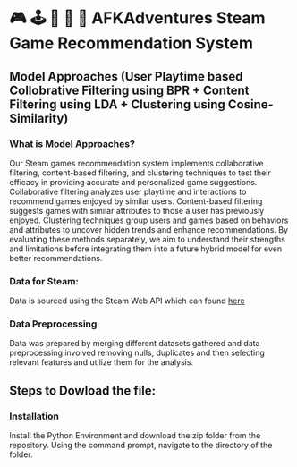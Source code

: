 # :video_game: :joystick: :game_die: :basketball: :football: AFKAdventures Steam Game Recommendation System

## Model Approaches (User Playtime based Collobrative Filtering using BPR + Content Filtering using LDA + Clustering using Cosine-Similarity)

### What is Model Approaches?
Our Steam games recommendation system implements collaborative filtering, content-based filtering, and clustering techniques to test their efficacy in providing accurate and personalized game suggestions. Collaborative filtering analyzes user playtime and interactions to recommend games enjoyed by similar users. Content-based filtering suggests games with similar attributes to those a user has previously enjoyed. Clustering techniques group users and games based on behaviors and attributes to uncover hidden trends and enhance recommendations. By evaluating these methods separately, we aim to understand their strengths and limitations before integrating them into a future hybrid model for even better recommendations.

### Data for Steam:
Data is sourced using the Steam Web API which can found [here](https://developer.valvesoftware.com/wiki/Steam_Web_API)

### Data Preprocessing 
Data was prepared by merging different datasets gathered and data preprocessing involved removing nulls, duplicates and then selecting relevant features and utilize them for the analysis. 

## Steps to Dowload the file:
### Installation
Install the Python Environment and download the zip folder from the repository. Using the command prompt, navigate to the directory of the folder.
